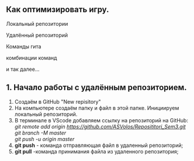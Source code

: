 ## Как оптимизировать игру.

Локальный репозитории

Удалённый репозиторий

Команды гита

комбинации команд

и так далее...

## 1. Начало работы с удалённым репозиторием.
1. Создаём в GitHub "New repisitory"
2. На компьютере создаём папку и файл в этой папке. Инициируем локальный репозиторий.
3. В терминале в VScode добавляем ссылку на репозиторий на GitHub:   
*git remote add origin https://github.com/ASVolos/Reposititori_Sem3.git   
git branch -M master  
git push -u origin master*
4. **git push** - команда отправляющая файл в удаленный репозиторий;
5. **git pull** -команда принимания файла из удаленного репозитория;
